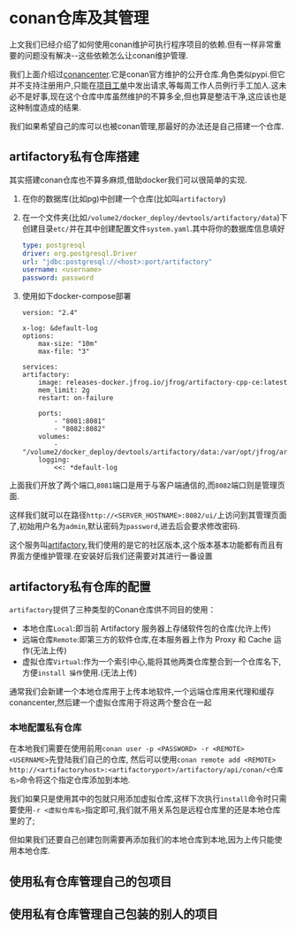 # conan仓库及其管理

上文我们已经介绍了如何使用conan维护可执行程序项目的依赖.但有一样非常重要的问题没有解决--这些依赖怎么让conan维护管理.

我们上面介绍过[conancenter](https://conan.io/center/).它是conan官方维护的公开仓库.角色类似pypi.但它并不支持注册用户,只能在[项目工单](https://github.com/conan-io/conan-center-index/issues)中发出请求,等每周工作人员例行手工加人.这未必不是好事,现在这个仓库中库虽然维护的不算多全,但也算是整洁干净,这应该也是这种制度造成的结果.

我们如果希望自己的库可以也被conan管理,那最好的办法还是自己搭建一个仓库.

## artifactory私有仓库搭建

其实搭建conan仓库也不算多麻烦,借助docker我们可以很简单的实现.

1. 在你的数据库(比如pg)中创建一个仓库(比如叫`artifactory`)

2. 在一个文件夹(比如`/volume2/docker_deploy/devtools/artifactory/data`)下创建目录`etc/`并在其中创建配置文件`system.yaml`.其中将你的数据库信息填好

    ```yaml
    type: postgresql
    driver: org.postgresql.Driver
    url: "jdbc:postgresql://<host>:port/artifactory"
    username: <username>
    password: password
    ```

3. 使用如下docker-compose部署

    ```compose
    version: "2.4"

    x-log: &default-log
    options:
        max-size: "10m"
        max-file: "3"

    services:
    artifactory:
        image: releases-docker.jfrog.io/jfrog/artifactory-cpp-ce:latest
        mem_limit: 2g
        restart: on-failure

        ports:
            - "8081:8081"
            - "8082:8082"
        volumes: 
            - "/volume2/docker_deploy/devtools/artifactory/data:/var/opt/jfrog/artifactory"
        logging:
            <<: *default-log

    ```

上面我们开放了两个端口,`8081`端口是用于与客户端通信的,而`8082`端口则是管理页面.

这样我们就可以在路径`http://<SERVER_HOSTNAME>:8082/ui/`上访问到其管理页面了,初始用户名为`admin`,默认密码为`password`,进去后会要求修改密码.

这个服务叫[artifactory](https://www.jfrog.com/confluence/display/JFROG/JFrog+Artifactory),我们使用的是它的社区版本,这个版本基本功能都有而且有界面方便维护管理.在安装好后我们还需要对其进行一番设置

## artifactory私有仓库的配置

`artifactory`提供了三种类型的Conan仓库供不同目的使用：

+ 本地仓库`Local`:即当前 Artifactory 服务器上存储软件包的仓库(允许上传)
+ 远端仓库`Remote`:即第三方的软件仓库,在本服务器上作为 Proxy 和 Cache 运作(无法上传)
+ 虚拟仓库`Virtual`:作为一个索引中心,能将其他两类仓库整合到一个仓库名下,方便`install 操作`使用.(无法上传)

通常我们会新建一个本地仓库用于上传本地软件,一个远端仓库用来代理和缓存conancenter,然后建一个虚拟仓库用于将这两个整合在一起

### 本地配置私有仓库

在本地我们需要在使用前用`conan user -p <PASSWORD> -r <REMOTE> <USERNAME>`先登陆我们自己的仓库,
然后可以使用`conan remote add <REMOTE> http://<artifactoryhost>:<artifactoryport>/artifactory/api/conan/<仓库名>`命令将这个指定仓库添加到本地.

我们如果只是使用其中的包就只用添加虚拟仓库,这样下次执行`install`命令时只需要使用`-r <虚拟仓库名>`指定即可,我们就不用关系包是远程仓库里的还是本地仓库里的了;

但如果我们还要自己创建包则需要再添加我们的本地仓库到本地,因为上传只能使用本地仓库.


## 使用私有仓库管理自己的包项目


## 使用私有仓库管理自己包装的别人的项目

